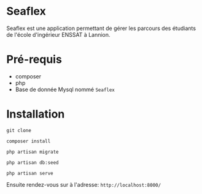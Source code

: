 # Seaflex

Seaflex est une application permettant de gérer les parcours des étudiants de l'école d'ingérieur ENSSAT à Lannion.

# Pré-requis

* composer
* php
* Base de donnée Mysql nommé `Seaflex`

# Installation

``` 
git clone

composer install

php artisan migrate

php artisan db:seed

php artisan serve
```

Ensuite rendez-vous sur à l'adresse: `http://localhost:8000/`
